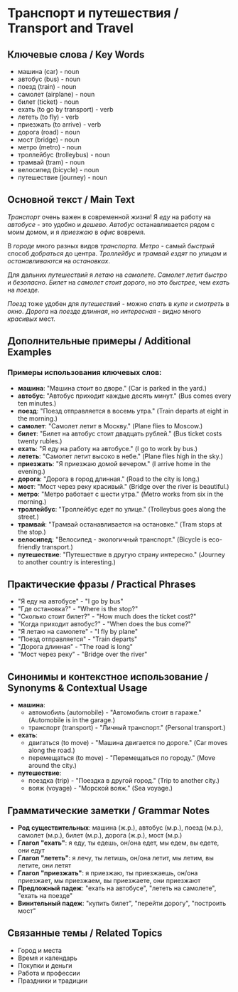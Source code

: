 # Транспорт и путешествия / Transport and Travel

## Ключевые слова / Key Words
- машина (car) - noun
- автобус (bus) - noun
- поезд (train) - noun
- самолет (airplane) - noun
- билет (ticket) - noun
- ехать (to go by transport) - verb
- лететь (to fly) - verb
- приезжать (to arrive) - verb
- дорога (road) - noun
- мост (bridge) - noun
- метро (metro) - noun
- троллейбус (trolleybus) - noun
- трамвай (tram) - noun
- велосипед (bicycle) - noun
- путешествие (journey) - noun

## Основной текст / Main Text

*Транспорт* очень важен в современной жизни! Я *еду* на работу на *автобусе* - это удобно и *дешево*. *Автобус* останавливается рядом с моим домом, и я *приезжаю* в *офис* вовремя.

В *городе* много разных видов *транспорта*. *Метро* - самый *быстрый* способ *добраться* до центра. *Троллейбус* и *трамвай* *ездят* по *улицам* и *останавливаются* на *остановках*.

Для дальних *путешествий* я *летаю* на *самолете*. *Самолет* *летит* *быстро* и *безопасно*. *Билет* на *самолет* *стоит* *дорого*, но это *быстрее*, чем *ехать* на *поезде*.

*Поезд* тоже удобен для *путешествий* - можно *спать* в *купе* и *смотреть* в *окно*. *Дорога* на *поезде* *длинная*, но *интересная* - *видно* много *красивых* мест.

## Дополнительные примеры / Additional Examples

### Примеры использования ключевых слов:
- **машина**: "Машина стоит во дворе." (Car is parked in the yard.)
- **автобус**: "Автобус приходит каждые десять минут." (Bus comes every ten minutes.)
- **поезд**: "Поезд отправляется в восемь утра." (Train departs at eight in the morning.)
- **самолет**: "Самолет летит в Москву." (Plane flies to Moscow.)
- **билет**: "Билет на автобус стоит двадцать рублей." (Bus ticket costs twenty rubles.)
- **ехать**: "Я еду на работу на автобусе." (I go to work by bus.)
- **лететь**: "Самолет летит высоко в небе." (Plane flies high in the sky.)
- **приезжать**: "Я приезжаю домой вечером." (I arrive home in the evening.)
- **дорога**: "Дорога в город длинная." (Road to the city is long.)
- **мост**: "Мост через реку красивый." (Bridge over the river is beautiful.)
- **метро**: "Метро работает с шести утра." (Metro works from six in the morning.)
- **троллейбус**: "Троллейбус едет по улице." (Trolleybus goes along the street.)
- **трамвай**: "Трамвай останавливается на остановке." (Tram stops at the stop.)
- **велосипед**: "Велосипед - экологичный транспорт." (Bicycle is eco-friendly transport.)
- **путешествие**: "Путешествие в другую страну интересно." (Journey to another country is interesting.)

## Практические фразы / Practical Phrases

- "Я еду на автобусе" - "I go by bus"
- "Где остановка?" - "Where is the stop?"
- "Сколько стоит билет?" - "How much does the ticket cost?"
- "Когда приходит автобус?" - "When does the bus come?"
- "Я летаю на самолете" - "I fly by plane"
- "Поезд отправляется" - "Train departs"
- "Дорога длинная" - "The road is long"
- "Мост через реку" - "Bridge over the river"

## Синонимы и контекстное использование / Synonyms & Contextual Usage

- **машина**: 
  - автомобиль (automobile) - "Автомобиль стоит в гараже." (Automobile is in the garage.)
  - транспорт (transport) - "Личный транспорт." (Personal transport.)
- **ехать**: 
  - двигаться (to move) - "Машина двигается по дороге." (Car moves along the road.)
  - перемещаться (to move) - "Перемещаться по городу." (Move around the city.)
- **путешествие**: 
  - поездка (trip) - "Поездка в другой город." (Trip to another city.)
  - вояж (voyage) - "Морской вояж." (Sea voyage.)

## Грамматические заметки / Grammar Notes

- **Род существительных**: машина (ж.р.), автобус (м.р.), поезд (м.р.), самолет (м.р.), билет (м.р.), дорога (ж.р.), мост (м.р.)
- **Глагол "ехать"**: я еду, ты едешь, он/она едет, мы едем, вы едете, они едут
- **Глагол "лететь"**: я лечу, ты летишь, он/она летит, мы летим, вы летите, они летят
- **Глагол "приезжать"**: я приезжаю, ты приезжаешь, он/она приезжает, мы приезжаем, вы приезжаете, они приезжают
- **Предложный падеж**: "ехать на автобусе", "лететь на самолете", "ехать на поезде"
- **Винительный падеж**: "купить билет", "перейти дорогу", "построить мост"

## Связанные темы / Related Topics

- Город и места
- Время и календарь
- Покупки и деньги
- Работа и профессии
- Праздники и традиции
